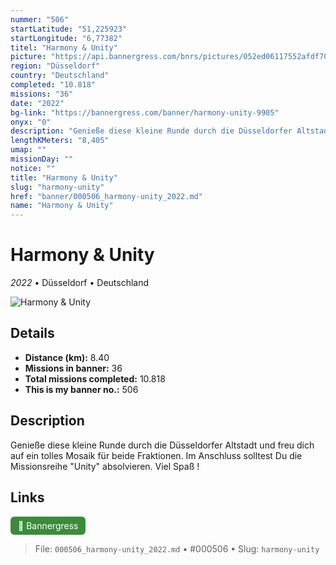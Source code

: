 ```yaml
---
nummer: "506"
startLatitude: "51,225923"
startLongitude: "6,77382"
titel: "Harmony & Unity"
picture: "https://api.bannergress.com/bnrs/pictures/052ed06117552afdf70a69b31bbd2109"
region: "Düsseldorf"
country: "Deutschland"
completed: "10.818"
missions: "36"
date: "2022"
bg-link: "https://bannergress.com/banner/harmony-unity-9905"
onyx: "0"
description: "Genieße diese kleine Runde durch die Düsseldorfer Altstadt und freu dich auf ein tolles Mosaik für beide Fraktionen. Im Anschluss solltest Du die Missionsreihe \"Unity\" absolvieren. Viel Spaß !"
lengthKMeters: "8,405"
umap: ""
missionDay: ""
notice: ""
title: "Harmony & Unity"
slug: "harmony-unity"
href: "banner/000506_harmony-unity_2022.md"
name: "Harmony & Unity"
---
```

# Harmony & Unity

*2022* • Düsseldorf • Deutschland

![Harmony & Unity](https://api.bannergress.com/bnrs/pictures/052ed06117552afdf70a69b31bbd2109)



## Details
- **Distance (km):** 8.40
- **Missions in banner:** 36
- **Total missions completed:** 10.818
- **This is my banner no.:** 506



## Description
Genieße diese kleine Runde durch die Düsseldorfer Altstadt und freu dich auf ein tolles Mosaik für beide Fraktionen. Im Anschluss solltest Du die Missionsreihe "Unity" absolvieren. Viel Spaß !



## Links
<a href="https://bannergress.com/banner/harmony-unity-9905" target="_blank" style="display:inline-block;margin-right:8px;padding:6px 12px;background:#3c8b3c;color:#fff;text-decoration:none;border-radius:6px;">🔗 Bannergress</a>



> File: `000506_harmony-unity_2022.md` • #000506 • Slug: `harmony-unity`
